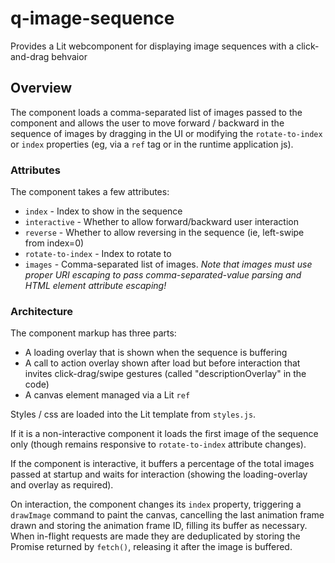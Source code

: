 # q-image-sequence

Provides a Lit webcomponent for displaying image sequences with a click-and-drag behvaior

## Overview

The component loads a comma-separated list of images passed to the component and allows the user to move forward / backward in the sequence of images by dragging in the UI or modifying the `rotate-to-index` or `index` properties (eg, via a `ref` tag or in the runtime application js).

### Attributes

The component takes a few attributes:
- `index` - Index to show in the sequence
- `interactive` - Whether to allow forward/backward user interaction
- `reverse` - Whether to allow reversing in the sequence (ie, left-swipe from index=0) 
- `rotate-to-index` - Index to rotate to
- `images` - Comma-separated list of images. *Note that images must use proper URI escaping to pass comma-separated-value parsing and HTML element attribute escaping!*

### Architecture

The component markup has three parts:
- A loading overlay that is shown when the sequence is buffering
- A call to action overlay shown after load but before interaction that invites click-drag/swipe gestures (called "descriptionOverlay" in the code)
- A canvas element managed via a Lit `ref`

Styles / css are loaded into the Lit template from `styles.js`.

If it is a non-interactive component it loads the first image of the sequence only (though remains responsive to `rotate-to-index` attribute changes).

If the component is interactive, it buffers a percentage of the total images passed at startup and waits for interaction (showing the loading-overlay and overlay as required).

On interaction, the component changes its `index` property, triggering a `drawImage` command to paint the canvas, cancelling the last animation frame drawn and storing the animation frame ID, filling its buffer as necessary. When in-flight requests are made they are deduplicated by storing the Promise returned by `fetch()`, releasing it after the image is buffered.


